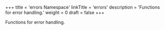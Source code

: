 +++
title = 'errors Namespace'
linkTitle = 'errors'
description = 'Functions for error handling.'
weight = 0
draft = false
+++

Functions for error handling.
